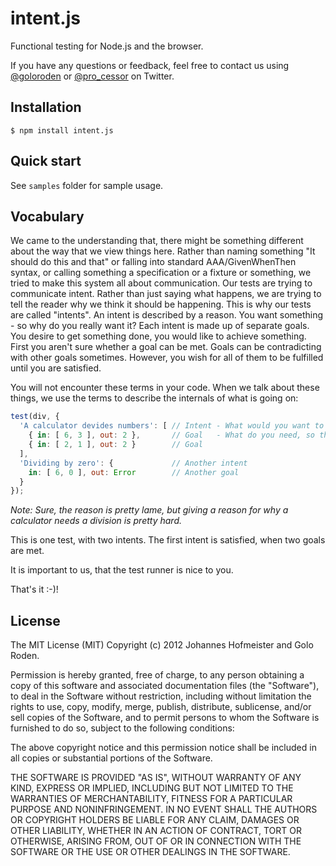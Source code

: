 # intent.js

Functional testing for Node.js and the browser.

If you have any questions or feedback, feel free to contact us using [@goloroden](https://twitter.com/goloroden) or [@pro_cessor](https://twitter.com/pro_cessor) on Twitter.

## Installation

    $ npm install intent.js

## Quick start

See `samples` folder for sample usage.

## Vocabulary

We came to the understanding that, there might be something different about the way that we view things here.
Rather than naming something "It should do this and that" or falling into standard AAA/GivenWhenThen syntax, or calling something a specification or a fixture or something, we tried to make this system all about communication. Our tests are trying to communicate intent. Rather than just saying what happens, we are trying to tell the reader why we think it should be happening. This is why our tests are called "intents". An intent is described by a reason. You want something - so why do you really want it? Each intent is made up of separate goals. You desire to get something done, you would like to achieve something. First you aren't sure whether a goal can be met. Goals can be contradicting with other goals sometimes. However, you wish for all of them to be fulfilled until you are satisfied.
 
You will not encounter these terms in your code. When we talk about these things, we use the terms to describe the internals of what is going on:

```javascript
test(div, {                   
  'A calculator devides numbers': [ // Intent - What would you want to work? Why?
    { in: [ 6, 3 ], out: 2 },       // Goal   - What do you need, so that you are happy?
    { in: [ 2, 1 ], out: 2 }        // Goal
  ],
  'Dividing by zero': {             // Another intent
    in: [ 6, 0 ], out: Error        // Another goal
  } 
});
```
*Note: Sure, the reason is pretty lame, but giving a reason for why a calculator needs a division is pretty hard.*

This is one test, with two intents. The first intent is satisfied, when two goals are met. 

It is important to us, that the test runner is nice to you. 

That's it :-)!

## License

The MIT License (MIT)
Copyright (c) 2012 Johannes Hofmeister and Golo Roden.
 
Permission is hereby granted, free of charge, to any person obtaining a copy of this software and associated documentation files (the "Software"), to deal in the Software without restriction, including without limitation the rights to use, copy, modify, merge, publish, distribute, sublicense, and/or sell copies of the Software, and to permit persons to whom the Software is furnished to do so, subject to the following conditions:
 
The above copyright notice and this permission notice shall be included in all copies or substantial portions of the Software.
 
THE SOFTWARE IS PROVIDED "AS IS", WITHOUT WARRANTY OF ANY KIND, EXPRESS OR IMPLIED, INCLUDING BUT NOT LIMITED TO THE WARRANTIES OF MERCHANTABILITY, FITNESS FOR A PARTICULAR PURPOSE AND NONINFRINGEMENT. IN NO EVENT SHALL THE AUTHORS OR COPYRIGHT HOLDERS BE LIABLE FOR ANY CLAIM, DAMAGES OR OTHER LIABILITY, WHETHER IN AN ACTION OF CONTRACT, TORT OR OTHERWISE, ARISING FROM, OUT OF OR IN CONNECTION WITH THE SOFTWARE OR THE USE OR OTHER DEALINGS IN THE SOFTWARE.